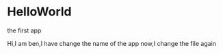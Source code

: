 # HelloWorld
the first app

Hi,I am ben,I have change the name of the app
now,I change the file again

